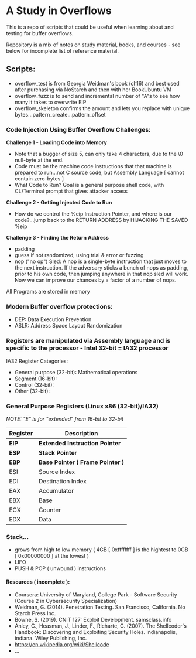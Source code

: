 # A Study in Overflows
This is a repo of scripts that could be useful when learning about and testing for buffer overflows.

Repository is a mix of notes on study material, books, and courses - see below for incomplete list of reference material.

## Scripts:
* overflow_test is from Georgia Weidman's book (ch16) and best used after purchasing via NoStarch and then with her BookUbuntu VM
* overflow_fuzz is to send and incremental number of "A"s to see how many it takes to overwrite EIP
* overflow_skeleton confirms the amount and lets you replace with unique bytes...pattern_create...pattern_offset

### Code Injection Using Buffer Overflow Challenges:
**Challenge 1 - Loading Code into Memory**
* Note that a bugger of size 5, can only take 4 characters, due to the \0 null-byte at the end.
* Code must be the machine code instructions that that machine is prepared to run...not C source code, but Assembly Language [ cannot contain zero-bytes ]
* What Code to Run?  Goal is a general purpose shell code, with CL/Terminal prompt that gives attacker access

**Challenge 2 - Getting Injected Code to Run**
* How do we control the %eip Instruction Pointer, and where is our code?...jump back to the RETURN ADDRESS by HIJACKING THE SAVED %eip

**Challenge 3 - Finding the Return Address**
* padding
* guess if not randomized, using trial & error or fuzzing
* nop ("no op") Sled:  A nop is a single-byte instruction that just moves to the next instruction.  If the adversary sticks a bunch of nops as padding, prior to his own code, then jumping anywhere in that nop sled will work.  Now we can improve our chances by a factor of a number of nops.

All Programs are stored in memory

### Modern Buffer overflow protections:
* DEP:  Data Execution Prevention
* ASLR:  Address Space Layout Randomization

### Registers are manipulated via Assembly language and is specific to the processor - Intel 32-bit = IA32 processor
IA32 Register Categories:
* General purpose (32-bit):  Mathematical operations
* Segment (16-bit):  
* Control (32-bit):  
* Other (32-bit):  

### General Purpose Registers (Linux x86 (32-bit)/IA32)
*NOTE:  "E" is for "extended" from 16-bit to 32-bit*

| Register | Description |
| -------- | ----------- |
| **EIP** | **Extended Instruction Pointer** |
| **ESP** | **Stack Pointer** |
| **EBP** | **Base Pointer ( Frame Pointer )** |
| ESI | Source Index |
| EDI | Destination Index |
| EAX | Accumulator |
| EBX | Base |
| ECX | Counter |
| EDX | Data |

### Stack...
* grows from high to low memory ( 4GB [ 0xffffffff ] is the hightest to 0GB [ 0x00000000 ] at the lowest )
* LIFO
* PUSH & POP ( unwound ) instructions

#### Resources ( incomplete ):
* Coursera: University of Maryland, College Park - Software Security (Course 2 in Cybersecurity Specialization)
* Weidman, G. (2014). Penetration Testing. San Francisco, California. No Starch Press Inc.
* Bowne, S. (2019). CNIT 127: Exploit Development. samsclass.info
* Anley, C., Heasman, J., Linder, F., Richarte, G. (2007). The Shellcoder's Handbook: Discovering and Exploiting Security Holes. indianapolis, indiana. Wiley Publishing, Inc.
* https://en.wikipedia.org/wiki/Shellcode
* ...
